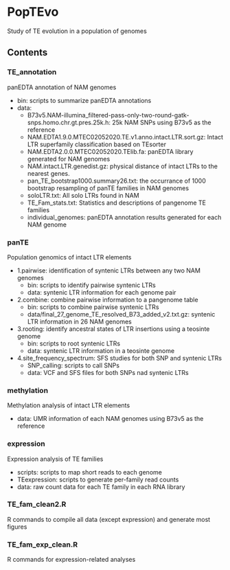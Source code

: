 # PopTEvo
Study of TE evolution in a population of genomes

## Contents
 ### TE_annotation
 panEDTA annotation of NAM genomes
  * bin: scripts to summarize panEDTA annotations
  * data: 
    + B73v5.NAM-illumina_filtered-pass-only-two-round-gatk-snps.homo.chr.gt.pres.25k.h: 25k NAM SNPs using B73v5 as the reference
    + NAM.EDTA1.9.0.MTEC02052020.TE.v1.anno.intact.LTR.sort.gz: Intact LTR superfamily classification based on TEsorter
    + NAM.EDTA2.0.0.MTEC02052020.TElib.fa: panEDTA library generated for NAM genomes
    + NAM.intact.LTR.genedist.gz: physical distance of intact LTRs to the nearest genes.
    + pan_TE_bootstrap1000.summary26.txt: the occurrance of 1000 bootstrap resampling of panTE families in NAM genomes
    + soloLTR.txt: All solo LTRs found in NAM
    + TE_Fam_stats.txt: Statistics and descriptions of pangenome TE families
    + individual_genomes: panEDTA annotation results generated for each NAM genome
 ### panTE
 Population genomics of intact LTR elements
  * 1.pairwise: identification of syntenic LTRs between any two NAM genomes
    + bin: scripts to identify pairwise syntenic LTRs
    + data: syntenic LTR information for each genome pair
  * 2.combine: combine pairwise information to a pangenome table
    + bin: scripts to combine pairwise syntenic LTRs
    + data/final_27_genome_TE_resolved_B73_added_v2.txt.gz: syntenic LTR information in 26 NAM genomes
  * 3.rooting: identify ancestral states of LTR insertions using a teosinte genome
    + bin: scripts to root syntenic LTRs
    + data: syntenic LTR information in a teosinte genome
  * 4.site_frequency_spectrum: SFS studies for both SNP and syntenic LTRs
    + SNP_calling: scripts to call SNPs
    + data: VCF and SFS files for both SNPs nad syntenic LTRs
 ### methylation
 Methylation analysis of intact LTR elements
  * data: UMR information of each NAM genomes using B73v5 as the reference
 ### expression
 Expression analysis of TE families
  * scripts: scripts to map short reads to each genome
  * TEexpression: scripts to generate per-family read counts
  * data: raw count data for each TE family in each RNA library
 ### TE_fam_clean2.R
 R commands to compile all data (except expression) and generate most figures
 ### TE_fam_exp_clean.R
 R commands for expression-related analyses


